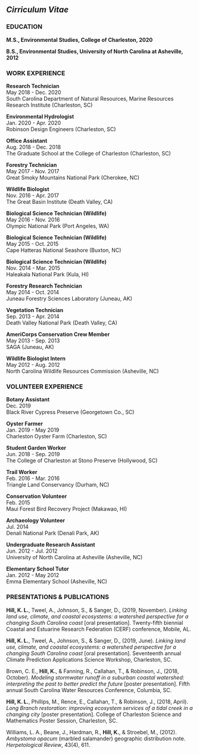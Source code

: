 ## *Cirriculum Vitae*

### EDUCATION

**M.S., Environmental Studies, College of Charleston, 2020**<br/>

**B.S., Environmental Studies, University of North Carolina at Asheville, 2012**<br/>

### WORK EXPERIENCE

**Research Technician**<br/>
May 2018 - Dec. 2020<br/>
South Carolina Department of Natural Resources, Marine Resources Research Institute (Charleston, SC)<br/>

**Environmental Hydrologist**<br/>
Jan. 2020 - Apr. 2020<br/>
Robinson Design Engineers (Charleston, SC)<br/>

**Office Assistant**<br/>
Aug. 2018 - Dec. 2018<br/>
The Graduate School at the College of Charleston (Charleston, SC)<br/>

**Forestry Technician**<br/>
May 2017 - Nov. 2017<br/>
Great Smoky Mountains National Park (Cherokee, NC)<br/>

**Wildlife Biologist**<br/>
Nov. 2016 - Apr. 2017<br/>
The Great Basin Institute (Death Valley, CA)<br/>

**Biological Science Technician (Wildlife)**<br/>
May 2016 - Nov. 2016<br/>
Olympic National Park (Port Angeles, WA)<br/>

**Biological Science Technician (Wildlife)**<br/>
May 2015 - Oct. 2015<br/>
Cape Hatteras National Seashore (Buxton, NC)<br/>

**Biological Science Technician (Wildlife)**<br/>
Nov. 2014 - Mar. 2015<br/>
Haleakala National Park (Kula, HI)<br/>

**Forestry Research Technician**<br/>
May 2014 - Oct. 2014<br/>
Juneau Forestry Sciences Laboratory (Juneau, AK)<br/>

**Vegetation Technician**<br/>
Sep. 2013 - Apr. 2014<br/>
Death Valley National Park (Death Valley, CA)<br/>

**AmeriCorps Conservation Crew Member**<br/>
May 2013 - Sep. 2013<br/>
SAGA (Juneau, AK)<br/>

**Wildlife Biologist Intern**<br/>
May 2012 - Aug. 2012<br/>
North Carolina Wildlife Resources Commission (Asheville, NC)<br/>

### VOLUNTEER EXPERIENCE

**Botany Assistant**<br/>
Dec. 2019<br/>
Black River Cypress Preserve (Georgetown Co., SC)<br/>

**Oyster Farmer**<br/>
Jan. 2019 - May 2019<br/>
Charleston Oyster Farm (Charleston, SC)<br/>

**Student Garden Worker**<br/>
Jun. 2018 - Sep. 2019<br/>
The College of Charleston at Stono Preserve (Hollywood, SC)<br/>

**Trail Worker**<br/>
Feb. 2016 - Mar. 2016<br/>
Triangle Land Conservancy (Durham, NC)<br/>

**Conservation Volunteer**<br/>
Feb. 2015<br/>
Maui Forest Bird Recovery Project (Makawao, HI)<br/>

**Archaeology Volunteer**<br/>
Jul. 2014<br/>
Denali National Park (Denali Park, AK)<br/>

**Undergraduate Research Assistant**<br/>
Jun. 2012 - Jul. 2012<br/>
University of North Carolina at Asheville (Asheville, NC)<br/>

**Elementary School Tutor**<br/>
Jan. 2012 - May 2012<br/>
Emma Elementary School (Asheville, NC)<br/>

### PRESENTATIONS & PUBLICATIONS

__Hill, K. L.__, Tweel, A., Johnson, S., & Sanger, D., (2019, November). _Linking land use, climate, and coastal ecosystems: a watershed perspective for a changing South Carolina coast_ \[oral presentation\]. Twenty-fifth biennial Coastal and Estuarine Research Federation (CERF) conference, Mobile, AL.   

__Hill, K. L.__, Tweel, A., Johnson, S., & Sanger, D., (2019, June). _Linking land use, climate, and coastal ecosystems: a watershed perspective for a changing South Carolina coast_ \[oral presentation\]. Seventeenth annual Climate Prediction Applications Science Workshop, Charleston, SC.

Brown, C. E., __Hill, K.__, & Fanning, R., Callahan, T., & Robinson, J., (2018, October). _Modeling stormwater runoff in a suburban coastal watershed: interpreting the past to better predict the future_ \[poster presentation\]. Fifth annual South Carolina Water Resources Conference, Columbia, SC.

__Hill, K. L.__, Phillips, M., Rence, E., Callahan, T., & Robinson, J., (2018, April). _Long Branch restoration: improving ecosystem services of a tidal creek in a changing city_ \[poster presentation\]. College of Charleston Science and Mathematics Poster Session, Charleston, SC.

Williams, L. A., Beane, J., Hardman, R., __Hill, K.__, & Stroebel, M., (2012). _Ambystoma opacum_ (marbled salamander) geographic distribution note. _Herpetological Review_, 43(4), 611.
